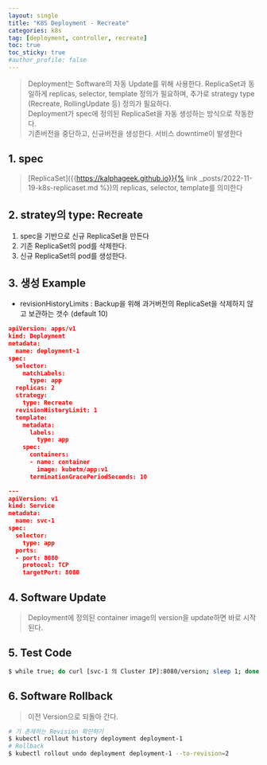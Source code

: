 ```yaml
---
layout: single
title: "K8S Deployment - Recreate"
categories: k8s
tag: [deployment, controller, recreate]
toc: true
toc_sticky: true
#author_profile: false
---
```




> Deployment는 Software의 자동 Update를 위해 사용한다. ReplicaSet과 동일하게 replicas, selector, template 정의가 필요하며, 추가로 strategy type (Recreate, RollingUpdate 등) 정의가 필요하다. <br>Deployment가 spec에 정의된 ReplicaSet을 자동 생성하는 방식으로 작동한다.<br>
> 기존버전을 중단하고, 신규버전을 생성한다. 서비스 downtime이 발생한다

## 1. spec

> [ReplicaSet]({{https://kalphageek.github.io}}{% link _posts/2022-11-19-k8s-replicaset.md %})의 replicas, selector, template를 의미한다

## 2. stratey의 type: Recreate

1. spec을 기반으로 신규 ReplicaSet을 만든다
2. 기존 ReplicaSet의  pod를 삭제한다.
3. 신규 ReplicaSet의 pod를 생성한다.

## 3. 생성 Example

* revisionHistoryLimits : Backup을 위해 과거버전의  ReplicaSet을 삭제하지 않고 보관하는 갯수 (default 10)

```json
apiVersion: apps/v1
kind: Deployment
metadata:
  name: deployment-1
spec:
  selector:
    matchLabels:
      type: app
  replicas: 2
  strategy:
    type: Recreate
  revisionHistoryLimit: 1
  template:
    metadata:
      labels:
        type: app
    spec:
      containers:
      - name: container
        image: kubetm/app:v1
      terminationGracePeriodSeconds: 10

---
apiVersion: v1
kind: Service
metadata:
  name: svc-1
spec:
  selector:
    type: app
  ports:
  - port: 8080
    protocol: TCP
    targetPort: 8080
```

## 4. Software Update

> Deployment에 정의된 container image의 version을 update하면 바로 시작된다.

## 5. Test Code
```bash
$ while true; do curl [svc-1 의 Cluster IP]:8080/version; sleep 1; done
```

## 6.  Software Rollback
> 이전 Version으로 되돌아 간다.

```bash
# 기 존재하는 Revision 확인하기
$ kubectl rollout history deployment deployment-1
# Rollback
$ kubectl rollout undo deployment deployment-1 --to-revision=2
```

